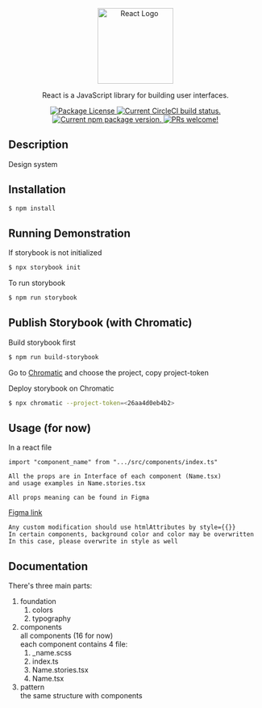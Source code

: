 <p align="center">
  <a href="https://reactjs.org/" target="blank"><img src="https://reactnative.dev/img/header_logo.svg" width="150" alt="React Logo" /></a>
</p>

<p align="center">
    React is a JavaScript library for building user interfaces.
<p align="center">
<a href="https://github.com/facebook/react/blob/main/LICENSE">
    <img src="https://camo.githubusercontent.com/83d3746e5881c1867665223424263d8e604df233d0a11aae0813e0414d433943/68747470733a2f2f696d672e736869656c64732e696f2f62616467652f6c6963656e73652d4d49542d626c75652e737667" alt="Package License" />
</a>
<a href="https://circleci.com/gh/facebook/react">
    <img src="https://camo.githubusercontent.com/99099608e7ae1078a7e6339d8f051f685131fa4fbefbf1544b679dbd1123a603/68747470733a2f2f636972636c6563692e636f6d2f67682f66616365626f6f6b2f72656163742d6e61746976652e7376673f7374796c653d736869656c64" alt="Current CircleCI build status.">
</a>
<a href="https://www.npmjs.com/package/react">
    <img src="https://img.shields.io/npm/v/react.svg?style=flat" alt="Current npm package version.">
</a>
<a href="https://reactjs.org/docs/how-to-contribute.html#your-first-pull-request">
    <img src="https://camo.githubusercontent.com/b0ad703a46e8b249ef2a969ab95b2cb361a2866ecb8fe18495a2229f5847102d/68747470733a2f2f696d672e736869656c64732e696f2f62616467652f5052732d77656c636f6d652d627269676874677265656e2e737667" alt="PRs welcome!">
</a>

## Description

Design system

## Installation

```bash
$ npm install
```

## Running Demonstration

If storybook is not initialized

```bash
$ npx storybook init
```

To run storybook

```bash
$ npm run storybook
```

## Publish Storybook (with Chromatic)
Build storybook first
```bash
$ npm run build-storybook
```
Go to [Chromatic](https://www.chromatic.com/) and choose the project, copy project-token

Deploy storybook on Chromatic
```bash
$ npx chromatic --project-token=<26aa4d0eb4b2>
```

## Usage (for now)

In a react file

```text
import "component_name" from ".../src/components/index.ts"
```

```text
All the props are in Interface of each component (Name.tsx)
and usage examples in Name.stories.tsx
```

```text
All props meaning can be found in Figma
```

[Figma link](https://www.figma.com/file/uB5hSC62i8Sw70an91N7PX/FTL-Design-System-v.1-Production?node-id=0%3A1)

```text
Any custom modification should use htmlAttributes by style={{}}
In certain components, background color and color may be overwritten
In this case, please overwrite in style as well
```

## Documentation

There's three main parts:

1. foundation
   1. colors
   2. typography
2. components  
   all components (16 for now)  
   each component contains 4 file:
   1. \_name.scss
   2. index.ts
   3. Name.stories.tsx
   4. Name.tsx
3. pattern  
   the same structure with components
